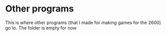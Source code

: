 # Other programs
This is where other programs (that I made for making games for the 2600) go to. The folder is empty for now
